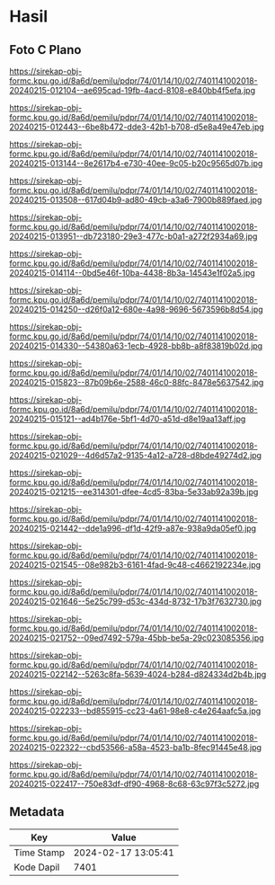# Hasil

## Foto C Plano

https://sirekap-obj-formc.kpu.go.id/8a6d/pemilu/pdpr/74/01/14/10/02/7401141002018-20240215-012104--ae695cad-19fb-4acd-8108-e840bb4f5efa.jpg

https://sirekap-obj-formc.kpu.go.id/8a6d/pemilu/pdpr/74/01/14/10/02/7401141002018-20240215-012443--6be8b472-dde3-42b1-b708-d5e8a49e47eb.jpg

https://sirekap-obj-formc.kpu.go.id/8a6d/pemilu/pdpr/74/01/14/10/02/7401141002018-20240215-013144--8e2617b4-e730-40ee-9c05-b20c9565d07b.jpg

https://sirekap-obj-formc.kpu.go.id/8a6d/pemilu/pdpr/74/01/14/10/02/7401141002018-20240215-013508--617d04b9-ad80-49cb-a3a6-7900b889faed.jpg

https://sirekap-obj-formc.kpu.go.id/8a6d/pemilu/pdpr/74/01/14/10/02/7401141002018-20240215-013951--db723180-29e3-477c-b0a1-a272f2934a69.jpg

https://sirekap-obj-formc.kpu.go.id/8a6d/pemilu/pdpr/74/01/14/10/02/7401141002018-20240215-014114--0bd5e46f-10ba-4438-8b3a-14543e1f02a5.jpg

https://sirekap-obj-formc.kpu.go.id/8a6d/pemilu/pdpr/74/01/14/10/02/7401141002018-20240215-014250--d26f0a12-680e-4a98-9696-5673596b8d54.jpg

https://sirekap-obj-formc.kpu.go.id/8a6d/pemilu/pdpr/74/01/14/10/02/7401141002018-20240215-014330--54380a63-1ecb-4928-bb8b-a8f83819b02d.jpg

https://sirekap-obj-formc.kpu.go.id/8a6d/pemilu/pdpr/74/01/14/10/02/7401141002018-20240215-015823--87b09b6e-2588-46c0-88fc-8478e5637542.jpg

https://sirekap-obj-formc.kpu.go.id/8a6d/pemilu/pdpr/74/01/14/10/02/7401141002018-20240215-015121--ad4b176e-5bf1-4d70-a51d-d8e19aa13aff.jpg

https://sirekap-obj-formc.kpu.go.id/8a6d/pemilu/pdpr/74/01/14/10/02/7401141002018-20240215-021029--4d6d57a2-9135-4a12-a728-d8bde49274d2.jpg

https://sirekap-obj-formc.kpu.go.id/8a6d/pemilu/pdpr/74/01/14/10/02/7401141002018-20240215-021215--ee314301-dfee-4cd5-83ba-5e33ab92a39b.jpg

https://sirekap-obj-formc.kpu.go.id/8a6d/pemilu/pdpr/74/01/14/10/02/7401141002018-20240215-021442--dde1a996-df1d-42f9-a87e-938a9da05ef0.jpg

https://sirekap-obj-formc.kpu.go.id/8a6d/pemilu/pdpr/74/01/14/10/02/7401141002018-20240215-021545--08e982b3-6161-4fad-9c48-c4662192234e.jpg

https://sirekap-obj-formc.kpu.go.id/8a6d/pemilu/pdpr/74/01/14/10/02/7401141002018-20240215-021646--5e25c799-d53c-434d-8732-17b3f7632730.jpg

https://sirekap-obj-formc.kpu.go.id/8a6d/pemilu/pdpr/74/01/14/10/02/7401141002018-20240215-021752--09ed7492-579a-45bb-be5a-29c023085356.jpg

https://sirekap-obj-formc.kpu.go.id/8a6d/pemilu/pdpr/74/01/14/10/02/7401141002018-20240215-022142--5263c8fa-5639-4024-b284-d824334d2b4b.jpg

https://sirekap-obj-formc.kpu.go.id/8a6d/pemilu/pdpr/74/01/14/10/02/7401141002018-20240215-022233--bd855915-cc23-4a61-98e8-c4e264aafc5a.jpg

https://sirekap-obj-formc.kpu.go.id/8a6d/pemilu/pdpr/74/01/14/10/02/7401141002018-20240215-022322--cbd53566-a58a-4523-ba1b-8fec91445e48.jpg

https://sirekap-obj-formc.kpu.go.id/8a6d/pemilu/pdpr/74/01/14/10/02/7401141002018-20240215-022417--750e83df-df90-4968-8c68-63c97f3c5272.jpg


## Metadata

| Key        | Value               |
| ---------- | ------------------- |
| Time Stamp | 2024-02-17 13:05:41 |
| Kode Dapil | 7401                |



